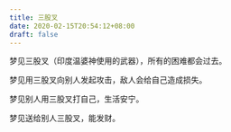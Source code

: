 ```yaml
---
title: 三股叉
date: 2020-02-15T20:54:12+08:00
draft: false
---
```


梦见三股叉（印度温婆神使用的武器），所有的困难都会过去。

梦见用三股叉向别人发起攻击，敌人会给自己造成损失。

梦见别人用三股叉打自己，生活安宁。

梦见送给别人三股叉，能发财。